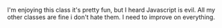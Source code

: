 I'm enjoying this class it's pretty fun, but I heard Javascript is evil. All my other classes are fine i don't hate them. I need to improve on everything.